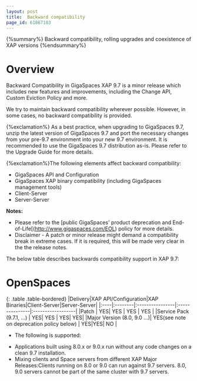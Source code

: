 ```yaml
---
layout: post
title:  Backward compatibility
page_id: 61867183
---
```


{%summary%} Backward compatibility, rolling upgrades and coexistence of XAP versions {%endsummary%}

# Overview
Backward Compatibility in GigaSpaces
XAP 9.7 is a minor release which includes new features and improvements, including the Change API, Custom Eviction Policy and more.

We try to maintain backward compatibility wherever possible. However, in some cases, no backward compatibility is provided.

{%exclamation%} As a best practice, when upgrading to GigaSpaces 9.7, unzip the latest version of GigaSpaces 9.7 and port the necessary changes from your pre-9.7 environment into your new 9.7 environment. It is recommended to use the GigaSpaces 9.7 distribution as-is. Please refer to the  Upgrade Guide for more details.

{%exclamation%}The following elements affect backward compatibility:

- GigaSpaces API and Configuration
- GigaSpaces XAP binary compatibility (including GigaSpaces management tools)
- Client-Server
- Server-Server

**Notes:**

- Please refer to the  [public GigaSpaces' product deprecation and End-of-Life[(http://www.gigaspaces.com/EOL) policy for more details.
- Disclaimer - A patch or minor release might demand a compatibility break in extreme cases. If it is required, this will be made very clear in the the release notes.


The below table describes backwards compatibility support in XAP 9.7:

# OpenSpaces

{: .table .table-bordered}
|Delivery|XAP API/Configuration|XAP Binaries|Client-Server|Server-Server|
|:----|:--------|:----------------|:---------------|:------------------|
|Patch  | YES| YES |   YES   |  YES |
|Service Pack (9.7.1, ...) | YES| YES | YES|   YES|
|Major Version (8.0, 9.0 ...)| YES(see note on deprecation policy below) | YES|YES| NO     |

* The following is supported:

- Applications built using 8.0.x or 9.0.x run without any code changes on a clean 9.7 installation.
- Mixing clients and Space servers from different XAP Major Releases:Clients running on 8.0 or 9.0 can run against 9.7 servers. 8.0, 9.0 servers cannot be part of the same cluster with 9.7 servers.





